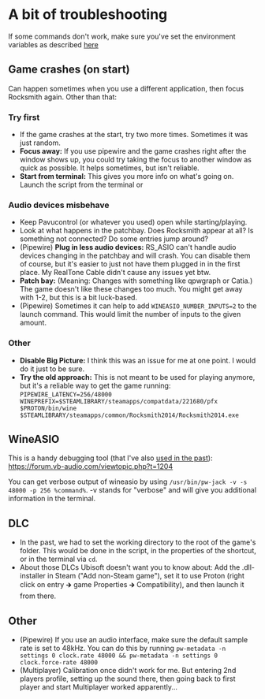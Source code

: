 # A bit of troubleshooting

If some commands don't work, make sure you've set the environment variables as described [here](/README.md#common-paths)

## Game crashes (on start)

Can happen sometimes when you use a different application, then focus Rocksmith again. Other than that:

### Try first
* If the game crashes at the start, try two more times. Sometimes it was just random.
* **Focus away:** If you use pipewire and the game crashes right after the window shows up, you could try taking the focus to another window as quick as possible. It helps sometimes, but isn't reliable.
* **Start from terminal:** This gives you more info on what's going on. Launch the script from the terminal or

### Audio devices misbehave
* Keep Pavucontrol (or whatever you used) open while starting/playing.
* Look at what happens in the patchbay. Does Rocksmith appear at all? Is something not connected? Do some entries jump around?
* (Pipewire) **Plug in less audio devices:** RS_ASIO can't handle audio devices changing in the patchbay and will crash. You can disable them of course, but it's easier to just not have them plugged in in the first place. My RealTone Cable didn't cause any issues yet btw.
* **Patch bay:** (Meaning: Changes with something like qpwgraph or Catia.) The game doesn't like these changes too much. You might get away with 1-2, but this is a bit luck-based.
* (Pipewire) Sometimes it can help to add `WINEASIO_NUMBER_INPUTS=2` to the launch command. This would limit the number of inputs to the given amount.

### Other
* **Disable Big Picture:** I think this was an issue for me at one point. I would do it just to be sure.
* **Try the old approach:** This is not meant to be used for playing anymore, but it's a reliable way to get the game running: `PIPEWIRE_LATENCY=256/48000 WINEPREFIX=$STEAMLIBRARY/steamapps/compatdata/221680/pfx $PROTON/bin/wine $STEAMLIBRARY/steamapps/common/Rocksmith2014/Rocksmith2014.exe`

## WineASIO

This is a handy debugging tool (that I've also [used in the past](https://github.com/theNizo/linux_rocksmith/issues/22#issuecomment-1276457128)): https://forum.vb-audio.com/viewtopic.php?t=1204

You can get verbose output of wineasio by using `/usr/bin/pw-jack -v -s 48000 -p 256 %command%`. -v stands for "verbose" and will give you additional information in the terminal.

## DLC

* In the past, we had to set the working directory to the root of the game's folder. This would be done in the script, in the properties of the shortcut, or in the terminal via `cd`.
* About those DLCs Ubisoft doesn't want you to know about: Add the .dll-installer in Steam ("Add non-Steam game"), set it to use Proton (right click on entry 🡲 game Properties 🡲 Compatibility), and then launch it from there.

## Other

* (Pipewire) If you use an audio interface, make sure the default sample rate is set to 48kHz. You can do this by running `pw-metadata -n settings 0 clock.rate 48000 && pw-metadata -n settings 0 clock.force-rate 48000`
* (Multiplayer) Calibration once didn't work for me. But entering 2nd players profile, setting up the sound there, then going back to first player and start Multiplayer worked apparently...
